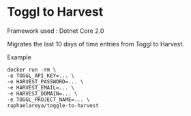 # Toggl to Harvest

Framework used : Dotnet Core 2.0

Migrates the last 10 days of time entries from Toggl to Harvest.

Example
````
docker run -rm \
-e TOGGL_API_KEY=... \
-e HARVEST_PASSWORD=... \
-e HARVEST_EMAIL=... \
-e HARVEST_DOMAIN=... \
-e TOGGL_PROJECT_NAME=... \
raphaelareya/toggle-to-harvest

````